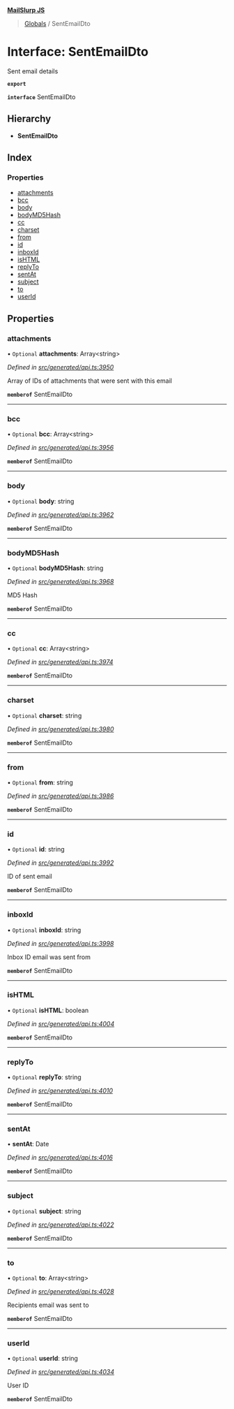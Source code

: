 **[MailSlurp JS](../README.md)**

> [Globals](../README.md) / SentEmailDto

# Interface: SentEmailDto

Sent email details

**`export`** 

**`interface`** SentEmailDto

## Hierarchy

* **SentEmailDto**

## Index

### Properties

* [attachments](sentemaildto.md#attachments)
* [bcc](sentemaildto.md#bcc)
* [body](sentemaildto.md#body)
* [bodyMD5Hash](sentemaildto.md#bodymd5hash)
* [cc](sentemaildto.md#cc)
* [charset](sentemaildto.md#charset)
* [from](sentemaildto.md#from)
* [id](sentemaildto.md#id)
* [inboxId](sentemaildto.md#inboxid)
* [isHTML](sentemaildto.md#ishtml)
* [replyTo](sentemaildto.md#replyto)
* [sentAt](sentemaildto.md#sentat)
* [subject](sentemaildto.md#subject)
* [to](sentemaildto.md#to)
* [userId](sentemaildto.md#userid)

## Properties

### attachments

• `Optional` **attachments**: Array\<string>

*Defined in [src/generated/api.ts:3950](https://github.com/mailslurp/mailslurp-client/blob/751f7bb/src/generated/api.ts#L3950)*

Array of IDs of attachments that were sent with this email

**`memberof`** SentEmailDto

___

### bcc

• `Optional` **bcc**: Array\<string>

*Defined in [src/generated/api.ts:3956](https://github.com/mailslurp/mailslurp-client/blob/751f7bb/src/generated/api.ts#L3956)*

**`memberof`** SentEmailDto

___

### body

• `Optional` **body**: string

*Defined in [src/generated/api.ts:3962](https://github.com/mailslurp/mailslurp-client/blob/751f7bb/src/generated/api.ts#L3962)*

**`memberof`** SentEmailDto

___

### bodyMD5Hash

• `Optional` **bodyMD5Hash**: string

*Defined in [src/generated/api.ts:3968](https://github.com/mailslurp/mailslurp-client/blob/751f7bb/src/generated/api.ts#L3968)*

MD5 Hash

**`memberof`** SentEmailDto

___

### cc

• `Optional` **cc**: Array\<string>

*Defined in [src/generated/api.ts:3974](https://github.com/mailslurp/mailslurp-client/blob/751f7bb/src/generated/api.ts#L3974)*

**`memberof`** SentEmailDto

___

### charset

• `Optional` **charset**: string

*Defined in [src/generated/api.ts:3980](https://github.com/mailslurp/mailslurp-client/blob/751f7bb/src/generated/api.ts#L3980)*

**`memberof`** SentEmailDto

___

### from

• `Optional` **from**: string

*Defined in [src/generated/api.ts:3986](https://github.com/mailslurp/mailslurp-client/blob/751f7bb/src/generated/api.ts#L3986)*

**`memberof`** SentEmailDto

___

### id

• `Optional` **id**: string

*Defined in [src/generated/api.ts:3992](https://github.com/mailslurp/mailslurp-client/blob/751f7bb/src/generated/api.ts#L3992)*

ID of sent email

**`memberof`** SentEmailDto

___

### inboxId

• `Optional` **inboxId**: string

*Defined in [src/generated/api.ts:3998](https://github.com/mailslurp/mailslurp-client/blob/751f7bb/src/generated/api.ts#L3998)*

Inbox ID email was sent from

**`memberof`** SentEmailDto

___

### isHTML

• `Optional` **isHTML**: boolean

*Defined in [src/generated/api.ts:4004](https://github.com/mailslurp/mailslurp-client/blob/751f7bb/src/generated/api.ts#L4004)*

**`memberof`** SentEmailDto

___

### replyTo

• `Optional` **replyTo**: string

*Defined in [src/generated/api.ts:4010](https://github.com/mailslurp/mailslurp-client/blob/751f7bb/src/generated/api.ts#L4010)*

**`memberof`** SentEmailDto

___

### sentAt

•  **sentAt**: Date

*Defined in [src/generated/api.ts:4016](https://github.com/mailslurp/mailslurp-client/blob/751f7bb/src/generated/api.ts#L4016)*

**`memberof`** SentEmailDto

___

### subject

• `Optional` **subject**: string

*Defined in [src/generated/api.ts:4022](https://github.com/mailslurp/mailslurp-client/blob/751f7bb/src/generated/api.ts#L4022)*

**`memberof`** SentEmailDto

___

### to

• `Optional` **to**: Array\<string>

*Defined in [src/generated/api.ts:4028](https://github.com/mailslurp/mailslurp-client/blob/751f7bb/src/generated/api.ts#L4028)*

Recipients email was sent to

**`memberof`** SentEmailDto

___

### userId

• `Optional` **userId**: string

*Defined in [src/generated/api.ts:4034](https://github.com/mailslurp/mailslurp-client/blob/751f7bb/src/generated/api.ts#L4034)*

User ID

**`memberof`** SentEmailDto
